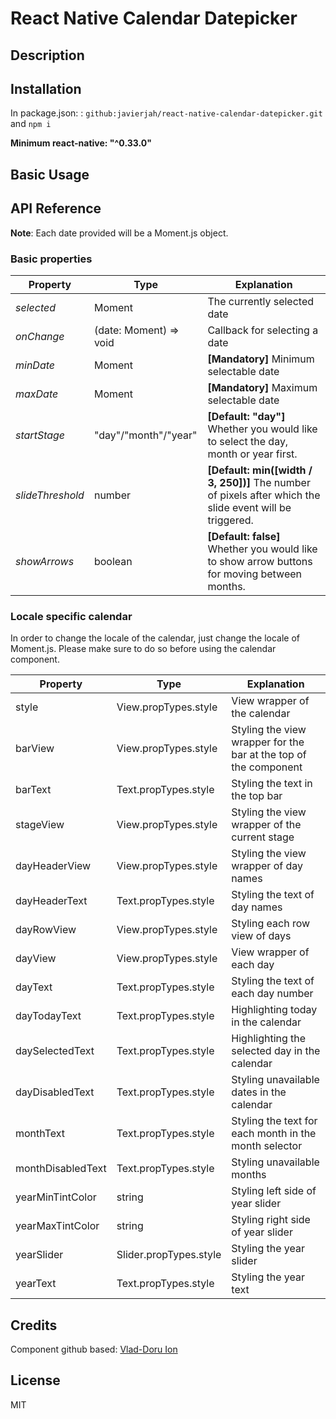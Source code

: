 # React Native Calendar Datepicker

## Description
<!--
This project aims at providing developers with a *cross-platform, highly customizable*, **calendar date picker** component for React Native.-->
## Installation

In package.json: : `github:javierjah/react-native-calendar-datepicker.git` and `npm i`

__Minimum react-native: "^0.33.0"__

## Basic Usage
<!--
Getting started with this component is very very easy. However, the initial appearance is minimalistic, but the library offers the developer the ability to easily customize it.

In its most basic form, the usage of this component looks like this:

```javascript
import Calendar from 'react-native-calendar-datepicker';
import Moment from 'moment';

...

  <Calendar
    onChange={(date) => this.setState({date})}
    selected={this.state.date}
    // We use Moment.js to give the minimum and maximum dates.
    minDate={Moment().startOf('day')}
    maxDate={Moment().add(10, 'years').startOf('day')}
    />
```-->

## API Reference

**Note**: Each date provided will be a Moment.js object.

### Basic properties

| Property | Type | Explanation
| --- | --- | ---
| *selected* | Moment | The currently selected date
| *onChange* | (date: Moment) => void | Callback for selecting a date
| *minDate* | Moment | **[Mandatory]** Minimum selectable date
| *maxDate* | Moment | **[Mandatory]** Maximum selectable date
| *startStage* | "day"/"month"/"year" | **[Default: "day"]** Whether you would like to select the day, month or year first.
| *slideThreshold* | number | **[Default: min([width / 3, 250])]** The number of pixels after which the slide event will be triggered.
| *showArrows* | boolean | **[Default: false]** Whether you would like to show arrow buttons for moving between months.

### Locale specific calendar

In order to change the locale of the calendar, just change the locale of Moment.js. Please make sure to do so before using the calendar component.

| Property | Type | Explanation
| --- | --- | ---
| style | View.propTypes.style | View wrapper of the calendar
| barView | View.propTypes.style | Styling the view wrapper for the bar at the top of the component
| barText | Text.propTypes.style | Styling the text in the top bar
| stageView | View.propTypes.style | Styling the view wrapper of the current stage
| dayHeaderView | View.propTypes.style | Styling the view wrapper of day names
| dayHeaderText | Text.propTypes.style | Styling the text of day names
| dayRowView | View.propTypes.style | Styling each  row view of days
| dayView | View.propTypes.style | View wrapper of each day
| dayText | Text.propTypes.style | Styling the text of each day number
| dayTodayText | Text.propTypes.style | Highlighting today in the calendar
| daySelectedText | Text.propTypes.style | Highlighting the selected day in the calendar
| dayDisabledText | Text.propTypes.style | Styling unavailable dates in the calendar
| monthText | Text.propTypes.style | Styling the text for each month in the month selector
| monthDisabledText | Text.propTypes.style | Styling unavailable months
| yearMinTintColor | string | Styling left side of year slider
| yearMaxTintColor | string | Styling right side of year slider
| yearSlider | Slider.propTypes.style | Styling the year slider
| yearText | Text.propTypes.style | Styling the year text


## Credits

Component github based: [Vlad-Doru Ion](http://github.com/vlad-doru)

## License

MIT
